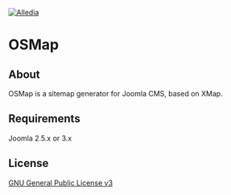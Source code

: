 [![Alledia](https://www.alledia.com/images/logo_circle_small.png)](https://www.alledia.com)

OSMap
============

## About

OSMap is a sitemap generator for Joomla CMS, based on XMap.

## Requirements

Joomla 2.5.x or 3.x

## License

[GNU General Public License v3](http://www.gnu.org/copyleft/gpl.html)
